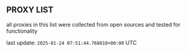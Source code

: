 ## PROXY LIST

all proxies in this list were collected from open sources and tested for functionality

last update: `2025-01-24 07:51:44.768610+00:00` UTC
